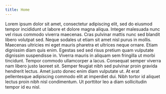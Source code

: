 ```yaml
---
title: Home
---
```

Lorem ipsum dolor sit amet, consectetur adipiscing elit, sed do eiusmod tempor incididunt ut labore et dolore magna aliqua. Integer malesuada nunc vel risus commodo viverra maecenas. Cras pulvinar mattis nunc sed blandit libero volutpat sed. Neque sodales ut etiam sit amet nisl purus in mollis. Maecenas ultricies mi eget mauris pharetra et ultrices neque ornare. Etiam dignissim diam quis enim. Egestas sed sed risus pretium quam vulputate dignissim suspendisse in. Viverra mauris in aliquam sem fringilla ut morbi tincidunt. Tempor commodo ullamcorper a lacus. Consequat semper viverra nam libero justo laoreet sit. Semper feugiat nibh sed pulvinar proin gravida hendrerit lectus. Amet justo donec enim diam vulputate ut. At erat pellentesque adipiscing commodo elit at imperdiet dui. Nibh tortor id aliquet lectus proin nibh nisl condimentum. Ut porttitor leo a diam sollicitudin tempor id eu nisl.



